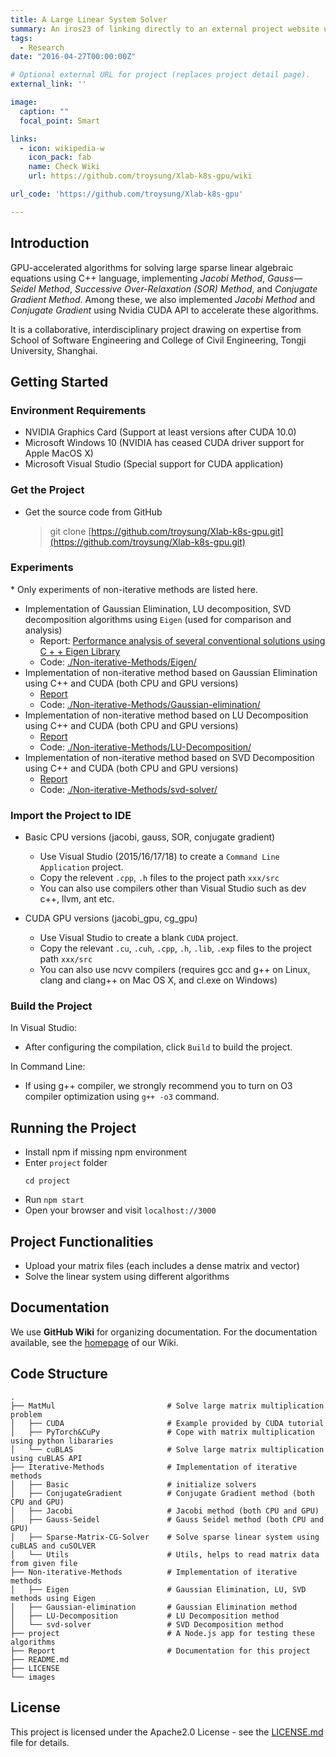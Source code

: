 ```yaml
---
title: A Large Linear System Solver
summary: An iros23 of linking directly to an external project website using `external_link`.
tags:
  - Research
date: "2016-04-27T00:00:00Z"

# Optional external URL for project (replaces project detail page).
external_link: ''

image:
  caption: ""
  focal_point: Smart

links:
  - icon: wikipedia-w
    icon_pack: fab
    name: Check Wiki
    url: https://github.com/troysung/Xlab-k8s-gpu/wiki

url_code: 'https://github.com/troysung/Xlab-k8s-gpu'

---
```

## Introduction

GPU-accelerated algorithms for solving large sparse linear algebraic equations using C++ language, implementing *Jacobi Method*, *Gauss—Seidel Method*, *Successive Over-Relaxation (SOR) Method*, and *Conjugate Gradient Method*. Among these, we also implemented *Jacobi Method* and *Conjugate Gradient* using Nvidia CUDA API to accelerate these algorithms.

It is a collaborative, interdisciplinary project drawing on expertise from School of Software Engineering and College of Civil Engineering, Tongji University, Shanghai.

## Getting Started

### Environment Requirements

- NVIDIA Graphics Card (Support at least versions after CUDA 10.0)
- Microsoft Windows 10 (NVIDIA has ceased CUDA driver support for Apple MacOS X)
- Microsoft Visual Studio (Special support for CUDA application)

### Get the Project

- Get the source code from GitHub

  > git clone [https://github.com/troysung/Xlab-k8s-gpu.git](https://github.com/troysung/Xlab-k8s-gpu.git)

### Experiments

\* Only experiments of non-iterative methods are listed here.

- Implementation of Gaussian Elimination, LU decomposition, SVD decomposition algorithms using `Eigen` (used for comparison and analysis)
  - Report: [Performance analysis of several conventional solutions using C + + Eigen Library](https://github.com/troysung/Xlab-k8s-gpu/blob/master/Report/report3/使用%20C%2B%2B%20Eigen%20库对几种常规解法进行性能分析.md)
  - Code: [./Non-iterative-Methods/Eigen/](https://github.com/troysung/Xlab-k8s-gpu/tree/master/Non-iterative-Methods/Eigen)
- Implementation of non-iterative method based on Gaussian Elimination using C++ and CUDA (both CPU and GPU versions)
  - [Report](https://github.com/troysung/Xlab-k8s-gpu/blob/master/Report/report6/几种算法的性能对比.md)
  - Code: [./Non-iterative-Methods/Gaussian-elimination/](https://github.com/troysung/Xlab-k8s-gpu/tree/master/Non-iterative-Methods/Gaussian-elimination)
- Implementation of non-iterative method based on LU Decomposition using C++ and CUDA (both CPU and GPU versions)
  - [Report](https://github.com/troysung/Xlab-k8s-gpu/blob/master/Report/report6/几种算法的性能对比.md)
  - Code: [./Non-iterative-Methods/LU-Decomposition/](https://github.com/troysung/Xlab-k8s-gpu/tree/master/Non-iterative-Methods/LU-Decomposition)
- Implementation of non-iterative method based on SVD Decomposition using C++ and CUDA (both CPU and GPU versions)
  - [Report](https://github.com/troysung/Xlab-k8s-gpu/blob/master/Report/report6/几种算法的性能对比.md)
  - Code: [./Non-iterative-Methods/svd-solver/](https://github.com/troysung/Xlab-k8s-gpu/tree/master/Non-iterative-Methods/svd-solver)

### Import the Project to IDE

- Basic CPU versions (jacobi, gauss, SOR, conjugate gradient)
  - Use Visual Studio (2015/16/17/18) to create a `Command Line Application` project.
  - Copy the relevent `.cpp`, `.h` files to the project path `xxx/src`
  - You can also use compilers other than Visual Studio such as dev c++, llvm, ant etc.

- CUDA GPU versions (jacobi_gpu, cg_gpu)
  - Use Visual Studio to create a blank `CUDA` project.
  - Copy the relevant `.cu`, `.cuh`, `.cpp`, `.h`, `.lib`, `.exp` files to the project path `xxx/src`
  - You can also use ncvv compilers (requires gcc and g++ on Linux, clang and clang++ on Mac OS X, and cl.exe on Windows)

### Build the Project

In Visual Studio:
- After configuring the compilation, click `Build` to build the project.

In Command Line:
- If using g++ compiler, we strongly recommend you to turn on O3 compiler optimization using `g++ -o3` command.

## Running the Project

- Install npm if missing npm environment
- Enter `project` folder
    ```
    cd project
    ```
- Run `npm start`
- Open your browser and visit `localhost://3000`

## Project Functionalities

- Upload your matrix files (each includes a dense matrix and vector)
- Solve the linear system using different algorithms

## Documentation

We use **GitHub Wiki** for organizing documentation. For the documentation available, see the [homepage](https://github.com/troysung/Xlab-k8s-gpu/wiki) of our Wiki.

## Code Structure

```
.
├── MatMul                         # Solve large matrix multiplication problem
│   ├── CUDA                       # Example provided by CUDA tutorial
│   ├── PyTorch&CuPy               # Cope with matrix multiplication using python libararies
│   └── cuBLAS                     # Solve large matrix multiplication using cuBLAS API
├── Iterative-Methods              # Implementation of iterative methods
│   ├── Basic                      # initialize solvers
│   ├── ConjugateGradient          # Conjugate Gradient method (both CPU and GPU)
│   ├── Jacobi                     # Jacobi method (both CPU and GPU)
│   ├── Gauss-Seidel               # Gauss Seidel method (both CPU and GPU)
│   ├── Sparse-Matrix-CG-Solver    # Solve sparse linear system using cuBLAS and cuSOLVER
│   └── Utils                      # Utils, helps to read matrix data from given file
├── Non-iterative-Methods          # Implementation of iterative methods
│   ├── Eigen                      # Gaussian Elimination, LU, SVD methods using Eigen
│   ├── Gaussian-elimination       # Gaussian Elimination method
│   ├── LU-Decomposition           # LU Decomposition method
│   └── svd-solver                 # SVD Decomposition method
├── project                        # A Node.js app for testing these algorithms
├── Report                         # Documentation for this project
├── README.md
├── LICENSE
└── images
```

## License

This project is licensed under the Apache2.0 License - see the [LICENSE.md](https://github.com/troysung/Xlab-k8s-gpu/blob/master/LICENSE) file for details.
